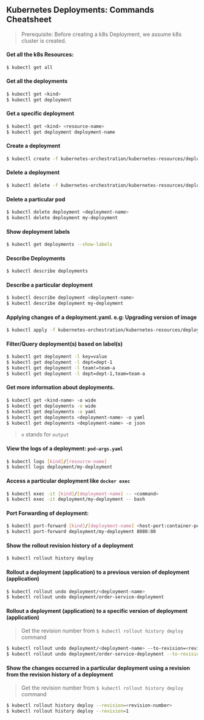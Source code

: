 ## Kubernetes Deployments: Commands Cheatsheet

> Prerequisite: Before creating a k8s Deployment, we assume k8s cluster is created.

#### Get all the k8s Resources:
```bash
$ kubectl get all
```

#### Get all the deployments
```bash
$ kubectl get <kind>
$ kubectl get deployment
```

#### Get a specific deployment
```bash
$ kubectl get <kind> <resource-name>
$ kubectl get deployment deployment-name
```

#### Create a deployment
```bash
$ kubectl create -f kubernetes-orchestration/kubernetes-resources/deployment/simple-deployment.yaml
```

#### Delete a deployment
```bash
$ kubectl delete -f kubernetes-orchestration/kubernetes-resources/deployment/simple-deployment.yaml
```

#### Delete a particular pod
```bash
$ kubectl delete deployment <deployment-name>
$ kubectl delete deployment my-deployment
```

#### Show deployment labels
```bash
$ kubectl get deployments --show-labels
```

#### Describe Deployments
```bash
$ kubectl describe deployments
```

#### Describe a particular deployment
```bash
$ kubectl describe deployment <deployment-name>
$ kubectl describe deployment my-deployment
```

#### Applying changes of a deployment.yaml. e.g: Upgrading version of image
```bash
$ kubectl apply -f kubernetes-orchestration/kubernetes-resources/deployment/simple-deployment.yaml
```

#### Filter/Query deployment(s) based on label(s)
```bash
$ kubectl get deployment -l key=value
$ kubectl get deployment -l dept=dept-1
$ kubectl get deployment -l team!=team-a
$ kubectl get deployment -l dept=dept-1,team=team-a
```

#### Get more information about deployments.
```bash
$ kubectl get <kind-name> -o wide
$ kubectl get deployments -o wide
$ kubectl get deployments -o yaml
$ kubectl get deployments <deployment-name> -o yaml
$ kubectl get deployments <deployment-name> -o json
```
> `o` stands for `output`


#### View the logs of a deployment: `pod-args.yaml`
```bash
$ kubectl logs [kind]/[resource-name]
$ kubectl logs deployment/my-deployment
```

#### Access a particular deployment like `docker exec`
```bash
$ kubectl exec -it [kind]/[deployment-name] -- <command>
$ kubectl exec -it deployment/my-deployment -- bash
```

#### Port Forwarding of deployment:
```bash
$ kubectl port-forward [kind]/[deployment-name] <host-port:container-port>
$ kubectl port-forward deployment/my-deployment 8080:80
```

#### Show the rollout revision history of a deployment
```bash
$ kubectl rollout history deploy
```

#### Rollout a deployment (application) to a previous version of deployment (application)
```bash
$ kubectl rollout undo deployment/<deployment-name>
$ kubectl rollout undo deployment/order-service-deployment
```

#### Rollout a deployment (application) to a specific version of deployment (application)
> Get the revision number from `$ kubectl rollout history deploy` command
```bash
$ kubectl rollout undo deployment/<deployment-name> --to-revision=<revision-number>
$ kubectl rollout undo deployment/order-service-deployment --to-revision=5
```

#### Show the changes occurred in a particular deployment using a revision from the revision history of a deployment
> Get the revision number from `$ kubectl rollout history deploy` command
```bash
$ kubectl rollout history deploy --revision=<revision-number>
$ kubectl rollout history deploy --revision=1
```